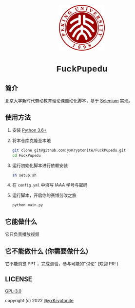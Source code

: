 <div align=center><img src="assets/icon.png" height=150></div>
<h1 align=center><font face="courier new">FuckPupedu</font></h1>

## 简介

北京大学新时代劳动教育理论课自动化脚本，基于 [Selenium](https://www.selenium.dev/) 实现。

## 使用方法

1. 安装 [Python 3.6+](https://www.python.org/downloads/)
2. 将本仓库克隆至本地
   
    ```bash
    git clone git@github.com:yxKryptonite/FuckPupedu.git
    cd FuckPupedu
    ```

3. 运行初始化脚本进行依赖安装
   
    ```bash
    sh setup.sh
    ```

4. 在 `config.yml` 中填写 IAAA 学号与密码
5. 运行脚本，开启你的赛博劳改之旅

    ```bash
    python main.py
    ```

## 它能做什么

它只负责播放视频

## 它不能做什么 (你需要做什么)

它不能浏览 PPT ，完成测验，参与可能的"讨论" (欢迎 PR! )

## LICENSE

[GPL-3.0](https://github.com/yxKryptonite/FuckPupedu/blob/master/LICENSE)

copyright (c) 2022 [@yxKryptonite](https://github.com/yxKryptonite)